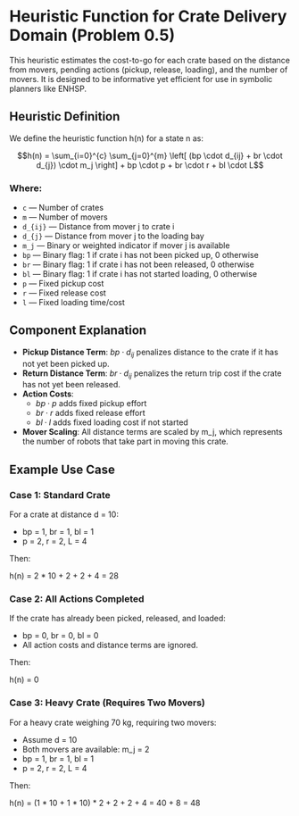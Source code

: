 # Heuristic Function for Crate Delivery Domain (Problem 0.5)

This heuristic estimates the cost-to-go for each crate based on the distance from movers, pending actions (pickup, release, loading), and the number of movers. It is designed to be informative yet efficient for use in symbolic planners like ENHSP.

## Heuristic Definition

We define the heuristic function h(n) for a state n as:

```math
h(n) = \sum_{i=0}^{c} \sum_{j=0}^{m} \left[ (bp \cdot d_{ij} + br \cdot d_{j}) \cdot m_j \right] + bp \cdot p + br \cdot r + bl \cdot L
```
### Where:

- `c` — Number of crates  
- `m` — Number of movers  
- `d_{ij}` — Distance from mover j to crate i
- `d_{j}` — Distance from mover j to the loading bay   
- `m_j` — Binary or weighted indicator if mover j is available  
- `bp` — Binary flag: 1 if crate i has not been picked up, 0 otherwise  
- `br` — Binary flag: 1 if crate i has not been released, 0 otherwise  
- `bl` — Binary flag: 1 if crate i has not started loading, 0 otherwise  
- `p` — Fixed pickup cost  
- `r` — Fixed release cost  
- `l` — Fixed loading time/cost  

## Component Explanation

- **Pickup Distance Term**: $bp \cdot d_{ij}$ penalizes distance to the crate if it has not yet been picked up.
- **Return Distance Term**: $br \cdot d_{ij}$ penalizes the return trip cost if the crate has not yet been released.
- **Action Costs**:
  - $bp \cdot p$ adds fixed pickup effort
  - $br \cdot r$ adds fixed release effort
  - $bl \cdot l$ adds fixed loading cost if not started
- **Mover Scaling**: All distance terms are scaled by m_j, which represents the number of robots that take part in moving this crate.

## Example Use Case

### Case 1: Standard Crate

For a crate at distance d = 10:
- bp = 1, br = 1, bl = 1
- p = 2, r = 2, L = 4

Then:

h(n) = 2 * 10 + 2 + 2 + 4 = 28

### Case 2: All Actions Completed

If the crate has already been picked, released, and loaded:
- bp = 0, br = 0, bl = 0
- All action costs and distance terms are ignored.

Then:

h(n) = 0

### Case 3: Heavy Crate (Requires Two Movers)

For a heavy crate weighing 70 kg, requiring two movers:
- Assume d = 10
- Both movers are available: m_j = 2
- bp = 1, br = 1, bl = 1
- p = 2, r = 2, L = 4

Then:

h(n) = (1 * 10 + 1 * 10) * 2 + 2 + 2 + 4 = 40 + 8 = 48